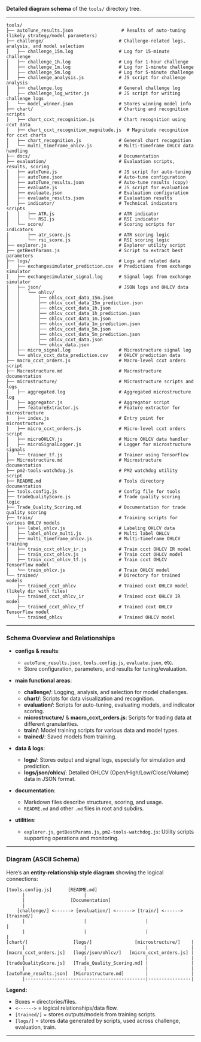 **Detailed diagram schema** of the `tools/` directory tree.

---

```
tools/
├── autoTune_results.json                  # Results of auto-tuning (likely strategy/model parameters)
├── challenge/                            # Challenge-related logs, analysis, and model selection
│   ├── challenge_15m.log                 # Log for 15-minute challenge
│   ├── challenge_1h.log                  # Log for 1-hour challenge
│   ├── challenge_1m.log                  # Log for 1-minute challenge
│   ├── challenge_5m.log                  # Log for 5-minute challenge
│   ├── challenge_analysis.js             # JS script for challenge analysis
│   ├── challenge.log                     # General challenge log
│   ├── challenge_log_writer.js           # JS script for writing challenge logs
│   └── model_winner.json                 # Stores winning model info
├── chart/                                # Charting and recognition scripts
│   ├── chart_ccxt_recognition.js         # Chart recognition using ccxt data
│   ├── chart_ccxt_recognition_magnitude.js  # Magnitude recognition for ccxt charts
│   ├── chart_recognition.js              # General chart recognition
│   └── multi_timeframe_ohlcv.js          # Multi-timeframe OHLCV data handling
├── docs/                                 # Documentation
├── evaluation/                           # Evaluation scripts, results, scoring
│   ├── autoTune.js                       # JS script for auto-tuning
│   ├── autoTune.json                     # Auto-tune configuration
│   ├── autoTune_results.json             # Auto-tune results (copy)
│   ├── evaluate.js                       # JS script for evaluation
│   ├── evaluate.json                     # Evaluation configuration
│   ├── evaluate_results.json             # Evaluation results
│   ├── indicator/                        # Technical indicators scripts
│   │   ├── ATR.js                        # ATR indicator
│   │   └── RSI.js                        # RSI indicator
│   └── score/                            # Scoring scripts for indicators
│       ├── atr_score.js                  # ATR scoring logic
│       └── rsi_score.js                  # RSI scoring logic
├── explorer.js                           # Explorer utility script
├── getBestParams.js                      # Script to extract best parameters
├── logs/                                 # Logs and related data
│   ├── exchangesimulator_prediction.csv  # Predictions from exchange simulator
│   ├── exchangesimulator_signal.log      # Signal logs from exchange simulator
│   ├── json/                             # JSON logs and OHLCV data
│   │   └── ohlcv/
│   │       ├── ohlcv_ccxt_data_15m.json
│   │       ├── ohlcv_ccxt_data_15m_prediction.json
│   │       ├── ohlcv_ccxt_data_1h.json
│   │       ├── ohlcv_ccxt_data_1h_prediction.json
│   │       ├── ohlcv_ccxt_data_1m.json
│   │       ├── ohlcv_ccxt_data_1m_prediction.json
│   │       ├── ohlcv_ccxt_data_5m.json
│   │       ├── ohlcv_ccxt_data_5m_prediction.json
│   │       ├── ohlcv_ccxt_data.json
│   │       └── ohlcv_data.json
│   ├── micro_signal.log                  # Microstructure signal log
│   └── ohlcv_ccxt_data_prediction.csv    # OHLCV prediction data
├── macro_ccxt_orders.js                  # Macro-level ccxt orders script
├── Macrostructure.md                     # Macrostructure documentation
├── microstructure/                       # Microstructure scripts and logs
│   ├── aggregated.log                    # Aggregated microstructure log
│   ├── aggregator.js                     # Aggregator script
│   ├── featureExtractor.js               # Feature extractor for microstructure
│   ├── index.js                          # Entry point for microstructure
│   ├── micro_ccxt_orders.js              # Micro-level ccxt orders script
│   ├── microOHLCV.js                     # Micro OHLCV data handler
│   ├── microSignalLogger.js              # Logger for microstructure signals
│   └── trainer_tf.js                     # Trainer using TensorFlow
├── Microstructure.md                     # Microstructure documentation
├── pm2-tools-watchdog.js                 # PM2 watchdog utility script
├── README.md                             # Tools directory documentation
├── tools.config.js                       # Config file for tools
├── tradeQualityScore.js                  # Trade quality scoring logic
├── Trade_Quality_Scoring.md              # Documentation for trade quality scoring
├── train/                                # Training scripts for various OHLCV models
│   ├── label_ohlcv.js                    # Labeling OHLCV data
│   ├── label_ohlcv_multi.js              # Multi label OHLCV
│   ├── multi_timeframe_ohlcv.js          # Multi-timeframe OHLCV training
│   ├── train_ccxt_ohlcv_ir.js            # Train ccxt OHLCV IR model
│   ├── train_ccxt_ohlcv.js               # Train ccxt OHLCV model
│   ├── train_ccxt_ohlcv_tf.js            # Train ccxt OHLCV TensorFlow model
│   └── train_ohlcv.js                    # Train OHLCV model
└── trained/                              # Directory for trained models
    ├── trained_ccxt_ohlcv                # Trained ccxt OHLCV model (likely dir with files)
    ├── trained_ccxt_ohlcv_ir             # Trained ccxt OHLCV IR model
    ├── trained_ccxt_ohlcv_tf             # Trained ccxt OHLCV TensorFlow model
    └── trained_ohlcv                     # Trained OHLCV model

```

---

### **Schema Overview and Relationships**

- **configs & results**:  
  - `autoTune_results.json`, `tools.config.js`, `evaluate.json`, etc.  
  - Store configuration, parameters, and results for tuning/evaluation.

- **main functional areas**:
  - **challenge/**: Logging, analysis, and selection for model challenges.
  - **chart/**: Scripts for data visualization and recognition.
  - **evaluation/**: Scripts for auto-tuning, evaluating models, and indicator scoring.
  - **microstructure/** & **macro_ccxt_orders.js**: Scripts for trading data at different granularities.
  - **train/**: Model training scripts for various data and model types.
  - **trained/**: Saved models from training.

- **data & logs**:
  - **logs/**: Stores output and signal logs, especially for simulation and prediction.
  - **logs/json/ohlcv/**: Detailed OHLCV (Open/High/Low/Close/Volume) data in JSON format.

- **documentation**:
  - Markdown files describe structures, scoring, and usage.
  - `README.md` and other `.md` files in root and subdirs.

- **utilities**:
  - `explorer.js`, `getBestParams.js`, `pm2-tools-watchdog.js`: Utility scripts supporting operations and monitoring.

---

### **Diagram (ASCII Schema)**

Here’s an **entity-relationship style diagram** showing the logical connections:

```
[tools.config.js]      [README.md]
      |                      |
      |                 [Documentation]
      |
    [challenge/] <------> [evaluation/] <------> [train/] <------> [trained/]
      |                      |                      |                 |
      |                      |                      |                 |
[chart/]                 [logs/]                [microstructure/]    |
      |                      |                      |                |
[macro_ccxt_orders.js]   [logs/json/ohlcv/]   [micro_ccxt_orders.js] |
      |                      |                      |                |
[tradeQualityScore.js]   [Trade_Quality_Scoring.md] |                |
      |                      |                      |                |
[autoTune_results.json]  [Microstructure.md]        |                |
      |---------------------------------------------|----------------|
```

**Legend:**
- Boxes = directories/files.
- `<------>` = logical relationships/data flow.
- `[trained/]` = stores outputs/models from training scripts.
- `[logs/]` = stores data generated by scripts, used across challenge, evaluation, train.

---
